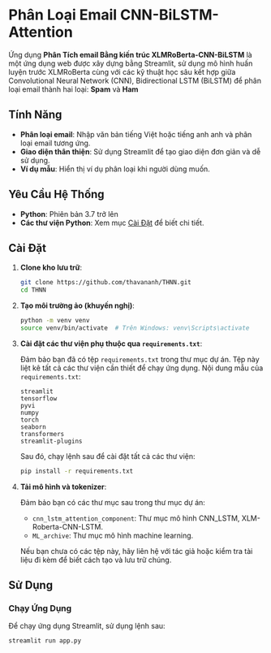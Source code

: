 # Phân Loại Email CNN-BiLSTM-Attention

Ứng dụng **Phân Tích email Bằng kiến trúc XLMRoBerta-CNN-BiLSTM** là một ứng dụng web được xây dựng bằng Streamlit, sử dụng mô hình huấn luyện trước XLMRoBerta cùng với các kỹ thuật học sâu kết hợp giữa Convolutional Neural Network (CNN), Bidirectional LSTM (BiLSTM) để phân loại email thành hai loại: **Spam** và **Ham**

## Tính Năng

- **Phân loại email**: Nhập văn bản tiếng Việt hoặc tiếng anh anh và phân loại email tương ứng.
- **Giao diện thân thiện**: Sử dụng Streamlit để tạo giao diện đơn giản và dễ sử dụng.
- **Ví dụ mẫu**: Hiển thị ví dụ phân loại khi người dùng muốn.

## Yêu Cầu Hệ Thống

- **Python**: Phiên bản 3.7 trở lên
- **Các thư viện Python**: Xem mục [Cài Đặt](#cài-đặt) để biết chi tiết.

## Cài Đặt

1. **Clone kho lưu trữ**:

   ```bash
   git clone https://github.com/thavananh/THNN.git
   cd THNN
   ```

2. **Tạo môi trường ảo (khuyến nghị)**:

   ```bash
   python -m venv venv
   source venv/bin/activate  # Trên Windows: venv\Scripts\activate
   ```

3. **Cài đặt các thư viện phụ thuộc qua `requirements.txt`**:

   Đảm bảo bạn đã có tệp `requirements.txt` trong thư mục dự án. Tệp này liệt kê tất cả các thư viện cần thiết để chạy ứng dụng. Nội dung mẫu của `requirements.txt`:

   ```plaintext
   streamlit
   tensorflow
   pyvi
   numpy
   torch
   seaborn
   transformers
   streamlit-plugins
   ```

   Sau đó, chạy lệnh sau để cài đặt tất cả các thư viện:

   ```bash
   pip install -r requirements.txt
   ```

4. **Tải mô hình và tokenizer**:

   Đảm bảo bạn có các thư mục sau trong thư mục dự án:

   - `cnn_lstm_attention_component`: Thư mục mô hình CNN_LSTM, XLM-Roberta-CNN-LSTM.
   - `ML_archive`: Thư mục mô hình machine learning.

   Nếu bạn chưa có các tệp này, hãy liên hệ với tác giả hoặc kiểm tra tài liệu đi kèm để biết cách tạo và lưu trữ chúng.

## Sử Dụng

### Chạy Ứng Dụng

Để chạy ứng dụng Streamlit, sử dụng lệnh sau:

```bash
streamlit run app.py
```

